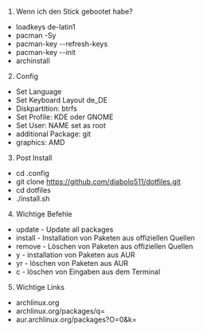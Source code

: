 1. Wenn ich den Stick gebootet habe?
 - loadkeys de-latin1
 - pacman -Sy
 - pacman-key --refresh-keys
 - pacman-key --init
 - archinstall

2. Config 
 - Set Language
 - Set Keyboard Layout de_DE
 - Diskpartition: btrfs
 - Set Profile: KDE oder GNOME
 - Set User: NAME set as root
 - additional Package: git
 - graphics: AMD

3. Post Install
 - cd .config
 - git clone https://github.com/diabolo511/dotfiles.git
 - cd dotfiles
 - ./install.sh

4. Wichtige Befehle
 - update - Update all packages
 - install - Installation von Paketen aus offiziellen Quellen
 - remove - Löschen von Paketen aus offiziellen Quellen
 - y - installation von Paketen aus AUR
 - yr - löschen von Paketen aus AUR
 - c - löschen von Eingaben aus dem Terminal

5. Wichtige Links
 - archlinux.org
 - archlinux.org/packages/q=
 - aur.archlinux.org/packages?O=0&k=
